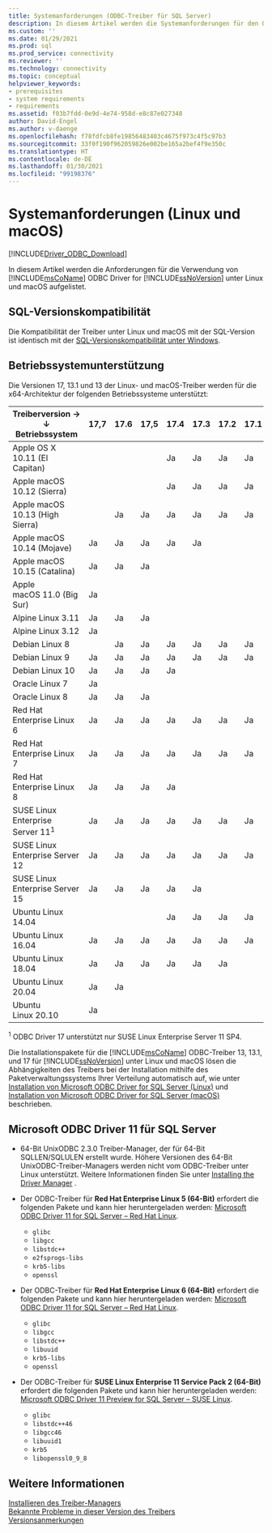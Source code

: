 ```yaml
---
title: Systemanforderungen (ODBC-Treiber für SQL Server)
description: In diesem Artikel werden die Systemanforderungen für den ODBC-Treiber für SQL Server für Linux und macOS-Betriebssysteme aufgeführt.
ms.custom: ''
ms.date: 01/29/2021
ms.prod: sql
ms.prod_service: connectivity
ms.reviewer: ''
ms.technology: connectivity
ms.topic: conceptual
helpviewer_keywords:
- prerequisites
- system requirements
- requirements
ms.assetid: f03b7fdd-0e9d-4e74-958d-e8c87e027348
author: David-Engel
ms.author: v-daenge
ms.openlocfilehash: f78fdfcb8fe19856483403c4675f973c4f5c97b3
ms.sourcegitcommit: 33f0f190f962059826e002be165a2bef4f9e350c
ms.translationtype: HT
ms.contentlocale: de-DE
ms.lasthandoff: 01/30/2021
ms.locfileid: "99198376"
---
```

# <a name="system-requirements-linux-and-macos"></a>Systemanforderungen (Linux und macOS)

[!INCLUDE[Driver_ODBC_Download](../../../includes/driver_odbc_download.md)]

In diesem Artikel werden die Anforderungen für die Verwendung von [!INCLUDE[msCoName](../../../includes/msconame_md.md)] ODBC Driver for [!INCLUDE[ssNoVersion](../../../includes/ssnoversion-md.md)] unter Linux und macOS aufgelistet.

## <a name="sql-version-compatibility"></a>SQL-Versionskompatibilität

Die Kompatibilität der Treiber unter Linux und macOS mit der SQL-Version ist identisch mit der [SQL-Versionskompatibilität unter Windows](../windows/system-requirements-installation-and-driver-files.md#sql-version-compatibility).

## <a name="operating-system-support"></a>Betriebssystemunterstützung

Die Versionen 17, 13.1 und 13 der Linux- und macOS-Treiber werden für die x64-Architektur der folgenden Betriebssysteme unterstützt:

|Treiberversion&nbsp;&#8594;<br />&#8595; Betriebssystem     |17,7|17.6|17,5|17.4|17.3|17.2|17.1|17.0|Version 13.1|13|
|-------------------------------|----|----|----|----|----|----|----|----|----|---|
|Apple OS X 10.11 (El Capitan)  |    |    |    |Ja |Ja |Ja |Ja |Ja |Ja |Ja|
|Apple macOS 10.12 (Sierra)     |    |    |    |Ja |Ja |Ja |Ja |Ja |Ja |Ja|
|Apple macOS 10.13 (High Sierra)|    |Ja |Ja |Ja |Ja |Ja |Ja |Ja |Ja |Ja|
|Apple macOS 10.14 (Mojave)     |Ja |Ja |Ja |Ja |Ja |    |    |    |    |   |
|Apple macOS 10.15 (Catalina)   |Ja |Ja |Ja |    |    |    |    |    |    |   |
|Apple macOS 11.0 (Big Sur)     |Ja |    |    |    |    |    |    |    |    |   |
|Alpine Linux 3.11              |Ja |Ja |Ja |    |    |    |    |    |    |   |
|Alpine Linux 3.12              |Ja |    |    |    |    |    |    |    |    |   |
|Debian Linux 8                 |    |Ja |Ja |Ja |Ja |Ja |Ja |Ja |Ja |Ja|
|Debian Linux 9                 |Ja |Ja |Ja |Ja |Ja |Ja |Ja |Ja |Ja |Ja|
|Debian Linux 10                |Ja |Ja |Ja |Ja |    |    |    |    |    |   |
|Oracle Linux 7                 |Ja |    |    |    |    |    |    |    |    |   |
|Oracle Linux 8                 |Ja |Ja |Ja |    |    |    |    |    |    |   |
|Red Hat Enterprise Linux 6      |Ja |Ja |Ja |Ja |Ja |Ja |Ja |Ja |Ja |Ja|
|Red Hat Enterprise Linux 7      |Ja |Ja |Ja |Ja |Ja |Ja |Ja |Ja |Ja |Ja|
|Red Hat Enterprise Linux 8      |Ja |Ja |Ja |Ja |    |    |    |    |    |   |
|SUSE Linux Enterprise Server 11<sup>1</sup>|Ja |Ja |Ja |Ja |Ja |Ja |Ja |Ja |Ja |Ja|
|SUSE Linux Enterprise Server 12|Ja |Ja |Ja |Ja |Ja |Ja |Ja |Ja |Ja |Ja|
|SUSE Linux Enterprise Server 15|Ja |Ja |Ja |Ja |Ja |    |    |    |    |   |
|Ubuntu Linux 14.04             |    |    |    |Ja |Ja |Ja |Ja |Ja |Ja |Ja|
|Ubuntu Linux 16.04             |Ja |Ja |Ja |Ja |Ja |Ja |Ja |Ja |Ja |Ja|
|Ubuntu Linux 18.04             |Ja |Ja |Ja |Ja |Ja |Ja |    |    |    |   |
|Ubuntu Linux 20.04             |Ja |Ja |    |    |    |    |    |    |    |   |
|Ubuntu Linux 20.10             |Ja |    |    |    |    |    |    |    |    |   |

<sup>1</sup> ODBC Driver 17 unterstützt nur SUSE Linux Enterprise Server 11 SP4.

Die Installationspakete für die [!INCLUDE[msCoName](../../../includes/msconame_md.md)] ODBC-Treiber 13, 13.1, und 17 für [!INCLUDE[ssNoVersion](../../../includes/ssnoversion-md.md)] unter Linux und macOS lösen die Abhängigkeiten des Treibers bei der Installation mithilfe des Paketverwaltungssystems Ihrer Verteilung automatisch auf, wie unter [Installation von Microsoft ODBC Driver for SQL Server (Linux)](installing-the-microsoft-odbc-driver-for-sql-server.md) und [Installation von Microsoft ODBC Driver for SQL Server (macOS)](install-microsoft-odbc-driver-sql-server-macos.md) beschrieben.

## <a name="microsoft-odbc-driver-11-for-sql-server"></a>Microsoft ODBC Driver 11 für SQL Server  
  
* 64-Bit UnixODBC 2.3.0 Treiber-Manager, der für 64-Bit SQLLEN/SQLULEN erstellt wurde. Höhere Versionen des 64-Bit UnixODBC-Treiber-Managers werden nicht vom ODBC-Treiber unter Linux unterstützt. Weitere Informationen finden Sie unter [Installing the Driver Manager](../../../connect/odbc/linux-mac/installing-the-driver-manager.md) .  
  
* Der ODBC-Treiber für **Red Hat Enterprise Linux 5 (64-Bit)** erfordert die folgenden Pakete und kann hier heruntergeladen werden: [Microsoft ODBC Driver 11 for SQL Server – Red Hat Linux](https://go.microsoft.com/fwlink/?LinkId=267321).  
  * `glibc`  
  * `libgcc`  
  * `libstdc++`  
  * `e2fsprogs-libs`  
  * `krb5-libs`  
  * `openssl`  
  
* Der ODBC-Treiber für **Red Hat Enterprise Linux 6 (64-Bit)** erfordert die folgenden Pakete und kann hier heruntergeladen werden: [Microsoft ODBC Driver 11 for SQL Server – Red Hat Linux](https://go.microsoft.com/fwlink/?LinkId=267321).  
  * `glibc`  
  * `libgcc`  
  * `libstdc++`  
  * `libuuid`  
  * `krb5-libs`  
  * `openssl`  
  
* Der ODBC-Treiber für **SUSE Linux Enterprise 11 Service Pack 2 (64-Bit)** erfordert die folgenden Pakete und kann hier heruntergeladen werden: [Microsoft ODBC Driver 11 Preview for SQL Server – SUSE Linux](https://go.microsoft.com/fwlink/?LinkId=264916).  
  * `glibc`  
  * `libstdc++46`  
  * `libgcc46`  
  * `libuuid1`  
  * `krb5`  
  * `libopenssl0_9_8`  
  
## <a name="see-also"></a>Weitere Informationen

[Installieren des Treiber-Managers](../../../connect/odbc/linux-mac/installing-the-driver-manager.md)  
[Bekannte Probleme in dieser Version des Treibers](../../../connect/odbc/linux-mac/known-issues-in-this-version-of-the-driver.md)  
[Versionsanmerkungen](../../../connect/odbc/linux-mac/release-notes-odbc-sql-server-linux-mac.md)  
